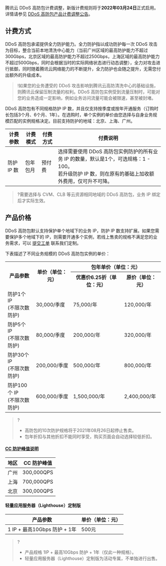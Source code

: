 腾讯云 DDoS 高防包计费调整，新版计费规则将于**2022年03月24日**正式启用。详情请参见 [DDoS 高防包产品计费调整公告](https://cloud.tencent.com/document/product/1021/70386)。



## 计费方式
DDoS 高防包承诺提供全力防护能力。全力防护指以成功防护每一次 DDoS 攻击为目标，整合当前本地清洗中心能力（当前广州区域的最高防护能力不超过300Gbps，北京区域的最高防护能力不超过250Gbps，上海区域的最高防护能力不超过500Gbps，同时会根据当时的实际网络状态进行动态调整），全力对攻击进行抵御，同时随着腾讯云网络能力的不断提升，全力防护也会随之提升，无需您付出额外的升级成本。

>!如果您的业务遭受的 DDoS 攻击影响到腾讯云高防清洗中心的基础设施，则腾讯云保留压制流量的权利。DDoS 高防包实例受到流量压制时，可能对您的业务造成一定影响，例如业务访问流量可能会被限速，甚至被封堵。

DDoS 高防包有不同规格防护 IP 数，并且仅支持按季度或按年开通服务（订购时长包括3个月、6个月、1年）。在选购时，单个实例的单价由您选择与自身业务规模匹配的实例规格决定。目前支持防护的地域：北京、上海、广州。

| 计费参数      | 计费模式  | 付费方式 | 付费说明                                                       |
| ------------ | ------------ | -------- | ------------------------------------------------------------ |
| 防护 IP 数 | 包年包月 | 预付费   | 选择需要使用 DDoS 高防包实例防护的所有业务 IP 的数量，默认是1个，可选规格：1 - 100。</br>若升级防护 IP 数，则在原有的基础上加收额外费用，仅可升不可降。 |

>?需要选择与 CVM、CLB 等云资源相同地域的 DDoS 高防包，业务 IP 绑定后才实际生效。


## 产品价格

DDoS 高防包默认支持保护单个地域下的业务 IP，防护 IP 数支持扩展。如果您需要保护多个地域下的 IP，则需要开通多个实例，若线上售卖的规格不满足您的业务需求，可以 [提交工单](https://console.cloud.tencent.com/workorder/category) 联系我们定制。

下表描述了不同业务规模的 DDoS 高防包实例的单价：
<table>
    <tr>
         <th  rowspan="2">产品参数</th>  
         <th rowspan="2" >单价（单位：元）</th>  
				 <th colspan="2" style="text-align:center;">包年单价（单位：元）</th>
     </tr>
		 <tr>		
        <th>优惠价6.25折（单位：元）</th>  
				 <th>原价（单位：元）</th>
		 </tr> 
	 <tr>
         <td>防护1个 IP</br>(不限次数防护)</td>  
         <td>30,000/季度</td> 
		  <td>75,000/年</td> 
				 <td>120,000/年</td>
     </tr>
	 <tr>
         <td>防护5个 IP</br>(不限次数防护)</td>  
         <td>80,000/季度</td>  
         <td>200,000/年</td>
				 <td>320,000/年</td>  
     </tr>
	 <tr>
         <td>防护30个 IP</br>(不限次数防护)</td>  
         <td>200,000/季度</td> 
         <td>500,000/年</td>  
				  <td>800,000/年</td>  
     </tr> 
	 <tr>
         <td>防护100个 IP</br>(不限次数防护)</td>  
	    	 <td>600,000/季度</td>
	    	 <td>1,500,000/年 </td>
				  <td>2,400,000/年</td>
     </tr>
</table>

>?
>- 高防包的10次防护规格将于2021年08月26日起停止售卖。
>- 包年折扣与其他折扣不能同时享受，购买页面会自动选择较低折扣。


#### [CC 防护峰值说明](id:txfh)

|地区|CC 防护峰值|
|----|---|
|广州|300,000QPS|
|上海|700,000QPS|
|北京|300,000QPS|

#### 轻量应用服务器（Lighthouse）定制版
| 产品参数                     | 单价（单位：元） |
| ---------------------------- | ---------------- |
| 1 IP + 最高10Gbps 防护 + 1年 | 500元            |

>?
>- 产品规格 1IP + 最高10Gbps 防护 + 1年（仅此一种规格）。
>- 轻量应用服务器（Lighthouse）定制版为活动专属，不单独进行出售。
